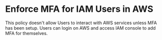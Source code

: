 # Enforce MFA for IAM Users in AWS

This policy doesn't allow Users to interact with AWS services unless MFA has been setup. Users can login on AWS and access IAM console to add MFA for themselves.
